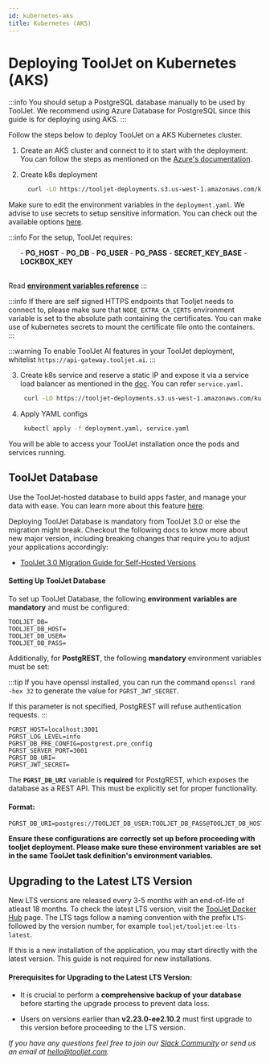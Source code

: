 ```yaml
---
id: kubernetes-aks
title: Kubernetes (AKS)
---
```


# Deploying ToolJet on Kubernetes (AKS)

:::info
You should setup a PostgreSQL database manually to be used by ToolJet. We recommend using Azure Database for PostgreSQL since this guide is for deploying using AKS.
:::

Follow the steps below to deploy ToolJet on a AKS Kubernetes cluster.

1. Create an AKS cluster and connect to it to start with the deployment. You can follow the steps as mentioned on the [Azure's documentation](https://docs.microsoft.com/en-us/azure/aks/kubernetes-walkthrough-portal).

2. Create k8s deployment

   ```bash
     curl -LO https://tooljet-deployments.s3.us-west-1.amazonaws.com/kubernetes/AKS/deployment.yaml
   ```

Make sure to edit the environment variables in the `deployment.yaml`. We advise to use secrets to setup sensitive information. You can check out the available options [here](/docs/setup/env-vars).

:::info
        For the setup, ToolJet requires:
        <ul>
        - **PG_HOST**
        - **PG_DB**
        - **PG_USER**
        - **PG_PASS**
        - **SECRET_KEY_BASE** 
        - **LOCKBOX_KEY**
        </ul>
        <br/>
        Read **[environment variables reference](/docs/setup/env-vars)**
:::

:::info
If there are self signed HTTPS endpoints that Tooljet needs to connect to, please make sure that `NODE_EXTRA_CA_CERTS` environment variable is set to the absolute path containing the certificates. You can make use of kubernetes secrets to mount the certificate file onto the containers.
:::

:::warning
To enable ToolJet AI features in your ToolJet deployment, whitelist `https://api-gateway.tooljet.ai`.
:::

3. Create k8s service and reserve a static IP and expose it via a service load balancer as mentioned in the [doc](https://docs.microsoft.com/en-us/azure/aks/static-ip). You can refer `service.yaml`.
   ```bash
    curl -LO https://tooljet-deployments.s3.us-west-1.amazonaws.com/kubernetes/AKS/service.yaml
   ```

4. Apply YAML configs

   ```bash
    kubectl apply -f deployment.yaml, service.yaml
   ```

You will be able to access your ToolJet installation once the pods and services running.

## ToolJet Database

Use the ToolJet-hosted database to build apps faster, and manage your data with ease. You can learn more about this feature [here](/docs/tooljet-db/tooljet-database).

Deploying ToolJet Database is mandatory from ToolJet 3.0 or else the migration might break. Checkout the following docs to know more about new major version, including breaking changes that require you to adjust your applications accordingly:

- [ToolJet 3.0 Migration Guide for Self-Hosted Versions](./upgrade-to-v3.md)

#### Setting Up ToolJet Database

To set up ToolJet Database, the following **environment variables are mandatory** and must be configured:

```env
TOOLJET_DB=
TOOLJET_DB_HOST=
TOOLJET_DB_USER=
TOOLJET_DB_PASS=
```

Additionally, for **PostgREST**, the following **mandatory** environment variables must be set:

:::tip
If you have openssl installed, you can run the 
command `openssl rand -hex 32` to generate the value for `PGRST_JWT_SECRET`.

If this parameter is not specified, PostgREST will refuse authentication requests.
:::

```env
PGRST_HOST=localhost:3001
PGRST_LOG_LEVEL=info
PGRST_DB_PRE_CONFIG=postgrest.pre_config
PGRST_SERVER_PORT=3001
PGRST_DB_URI=
PGRST_JWT_SECRET=
```

The **`PGRST_DB_URI`** variable is **required** for PostgREST, which exposes the database as a REST API. This must be explicitly set for proper functionality.

#### Format:

```env
PGRST_DB_URI=postgres://TOOLJET_DB_USER:TOOLJET_DB_PASS@TOOLJET_DB_HOST:5432/TOOLJET_DB
```

**Ensure these configurations are correctly set up before proceeding with tooljet deployment. Please make sure these environment variables are set in the same ToolJet task definition's environment variables.**

## Upgrading to the Latest LTS Version

New LTS versions are released every 3-5 months with an end-of-life of atleast 18 months. To check the latest LTS version, visit the [ToolJet Docker Hub](https://hub.docker.com/r/tooljet/tooljet/tags) page. The LTS tags follow a naming convention with the prefix `LTS-` followed by the version number, for example `tooljet/tooljet:ee-lts-latest`.

If this is a new installation of the application, you may start directly with the latest version. This guide is not required for new installations.

#### Prerequisites for Upgrading to the Latest LTS Version:

- It is crucial to perform a **comprehensive backup of your database** before starting the upgrade process to prevent data loss.

- Users on versions earlier than **v2.23.0-ee2.10.2** must first upgrade to this version before proceeding to the LTS version.

*If you have any questions feel free to join our [Slack Community](https://tooljet.com/slack) or send us an email at hello@tooljet.com.*
